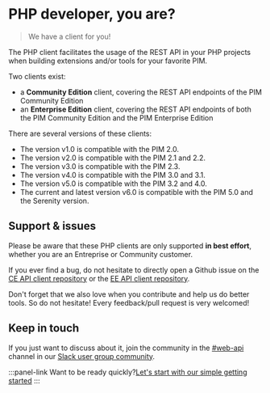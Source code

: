 # PHP developer, you are?
> We have a client for you!

The PHP client facilitates the usage of the REST API in your PHP projects when building extensions and/or tools for your favorite PIM.

Two clients exist: 
- a **Community Edition** client, covering the REST API endpoints of the PIM Community Edition
- an **Enterprise Edition** client, covering the REST API endpoints of both the PIM Community Edition and the PIM Enterprise Edition

There are several versions of these clients:
- The version v1.0 is compatible with the PIM 2.0.
- The version v2.0 is compatible with the PIM 2.1 and 2.2.
- The version v3.0 is compatible with the PIM 2.3.
- The version v4.0 is compatible with the PIM 3.0 and 3.1.
- The version v5.0 is compatible with the PIM 3.2 and 4.0.
- The current and latest version v6.0 is compatible with the PIM 5.0 and the Serenity version.

## Support & issues
Please be aware that these PHP clients are only supported **in best effort**, whether you are an Entreprise or Community customer.

If you ever find a bug, do not hesitate to directly open a Github issue on the [CE API client repository](https://github.com/akeneo/php-api-client) or the [EE API client repository](https://github.com/akeneo/php-api-client-ee).

Don't forget that we also love when you contribute and help us do better tools. So do not hesitate! Every feedback/pull request is very welcomed! 


## Keep in touch
If you just want to discuss about it, join the community in the [#web-api](https://akeneopim-ug.slack.com/messages/web-api/) channel in our [Slack user group community](https://akeneopim-ug.slack.com/).

:::panel-link Want to be ready quickly?[Let's start with our simple getting started](/php-client/getting-started.html)
:::
